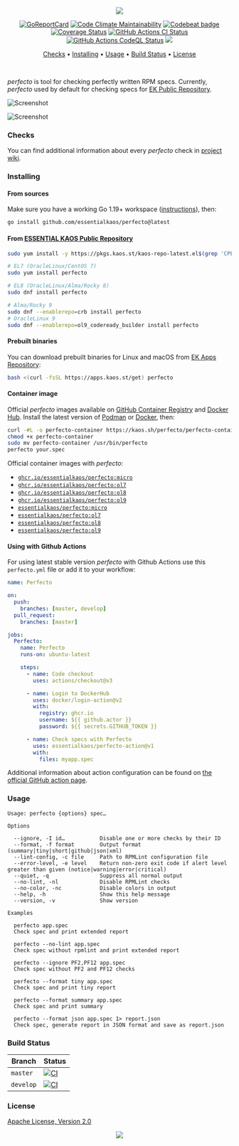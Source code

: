 <p align="center"><a href="#readme"><img src="https://gh.kaos.st/perfecto.svg"/></a></p>

<p align="center">
  <a href="https://kaos.sh/r/perfecto"><img src="https://kaos.sh/r/perfecto.svg" alt="GoReportCard" /></a>
  <a href="https://kaos.sh/l/perfecto"><img src="https://kaos.sh/l/19f019d1310c2cb69b29.svg" alt="Code Climate Maintainability" /></a>
  <a href="https://kaos.sh/b/perfecto"><img src="https://kaos.sh/b/74af2307-8aa2-48eb-afd5-2ae3620a1149.svg" alt="Codebeat badge" /></a>
  <br/>
  <a href="https://kaos.sh/c/perfecto"><img src="https://kaos.sh/c/perfecto.svg" alt="Coverage Status" /></a>
  <a href="https://kaos.sh/w/perfecto/ci"><img src="https://kaos.sh/w/perfecto/ci.svg" alt="GitHub Actions CI Status" /></a>
  <a href="https://kaos.sh/w/perfecto/codeql"><img src="https://kaos.sh/w/perfecto/codeql.svg" alt="GitHub Actions CodeQL Status" /></a>
  <a href="#license"><img src="https://gh.kaos.st/apache2.svg"></a>
</p>

<p align="center"><a href="#checks">Checks</a> • <a href="#installing">Installing</a> • <a href="#usage">Usage</a> • <a href="#build-status">Build Status</a> • <a href="#license">License</a></p>

<br/>

_perfecto_ is tool for checking perfectly written RPM specs. Currently, _perfecto_ used by default for checking specs for [EK Public Repository](https://yum.kaos.st).

![Screenshot](https://gh.kaos.st/perfecto.png)

![Screenshot](https://gh.kaos.st/perfecto2.png)

### Checks

You can find additional information about every _perfecto_ check in [project wiki](https://github.com/essentialkaos/perfecto/wiki).

### Installing

#### From sources

Make sure you have a working Go 1.19+ workspace ([instructions](https://go.dev/doc/install)), then:

```bash
go install github.com/essentialkaos/perfecto@latest
```

#### From [ESSENTIAL KAOS Public Repository](https://pkgs.kaos.st)

```bash
sudo yum install -y https://pkgs.kaos.st/kaos-repo-latest.el$(grep 'CPE_NAME' /etc/os-release | tr -d '"' | cut -d':' -f5).noarch.rpm

# EL7 (OracleLinux/CentOS 7)
sudo yum install perfecto

# EL8 (OracleLinux/Alma/Rocky 8)
sudo dnf install perfecto

# Alma/Rocky 9
sudo dnf --enablerepo=crb install perfecto
# OracleLinux 9
sudo dnf --enablerepo=ol9_codeready_builder install perfecto
```

#### Prebuilt binaries

You can download prebuilt binaries for Linux and macOS from [EK Apps Repository](https://apps.kaos.st/perfecto/latest):

```bash
bash <(curl -fsSL https://apps.kaos.st/get) perfecto
```

#### Container image

Official _perfecto_ images available on [GitHub Container Registry](https://kaos.sh/p/perfecto) and [Docker Hub](https://kaos.sh/d/perfecto). Install the latest version of [Podman](https://podman.io/getting-started/installation.html) or [Docker](https://docs.docker.com/engine/install/), then:

```bash
curl -#L -o perfecto-container https://kaos.sh/perfecto/perfecto-container
chmod +x perfecto-container
sudo mv perfecto-container /usr/bin/perfecto
perfecto your.spec
```

Official container images with _perfecto_:

- [`ghcr.io/essentialkaos/perfecto:micro`](https://kaos.sh/p/perfecto)
- [`ghcr.io/essentialkaos/perfecto:ol7`](https://kaos.sh/p/perfecto)
- [`ghcr.io/essentialkaos/perfecto:ol8`](https://kaos.sh/p/perfecto)
- [`ghcr.io/essentialkaos/perfecto:ol9`](https://kaos.sh/p/perfecto)
- [`essentialkaos/perfecto:micro`](https://kaos.sh/d/perfecto)
- [`essentialkaos/perfecto:ol7`](https://kaos.sh/d/perfecto)
- [`essentialkaos/perfecto:ol8`](https://kaos.sh/d/perfecto)
- [`essentialkaos/perfecto:ol9`](https://kaos.sh/d/perfecto)

#### Using with Github Actions

For using latest stable version _perfecto_ with Github Actions use this `perfecto.yml` file or add it to your workflow:

```yaml
name: Perfecto

on:
  push:
    branches: [master, develop]
  pull_request:
    branches: [master]

jobs:
  Perfecto:
    name: Perfecto
    runs-on: ubuntu-latest

    steps:
      - name: Code checkout
        uses: actions/checkout@v3

      - name: Login to DockerHub
        uses: docker/login-action@v2
        with:
          registry: ghcr.io
          username: ${{ github.actor }}
          password: ${{ secrets.GITHUB_TOKEN }}

      - name: Check specs with Perfecto
        uses: essentialkaos/perfecto-action@v1
        with:
          files: myapp.spec
```

Additional information about action configuration can be found on [the official GitHub action page](https://github.com/marketplace/actions/ek-perfecto).

### Usage

```
Usage: perfecto {options} spec…

Options

  --ignore, -I id…           Disable one or more checks by their ID
  --format, -f format        Output format (summary|tiny|short|github|json|xml)
  --lint-config, -c file     Path to RPMLint configuration file
  --error-level, -e level    Return non-zero exit code if alert level greater than given (notice|warning|error|critical)
  --quiet, -q                Suppress all normal output
  --no-lint, -nl             Disable RPMLint checks
  --no-color, -nc            Disable colors in output
  --help, -h                 Show this help message
  --version, -v              Show version

Examples

  perfecto app.spec
  Check spec and print extended report

  perfecto --no-lint app.spec
  Check spec without rpmlint and print extended report

  perfecto --ignore PF2,PF12 app.spec
  Check spec without PF2 and PF12 checks

  perfecto --format tiny app.spec
  Check spec and print tiny report

  perfecto --format summary app.spec
  Check spec and print summary

  perfecto --format json app.spec 1> report.json
  Check spec, generate report in JSON format and save as report.json
```

### Build Status

| Branch | Status |
|--------|--------|
| `master` | [![CI](https://kaos.sh/w/perfecto/ci.svg?branch=master)](https://kaos.sh/w/perfecto/ci?query=branch:master) |
| `develop` | [![CI](https://kaos.sh/w/perfecto/ci.svg?branch=develop)](https://kaos.sh/w/perfecto/ci?query=branch:develop) |

### License

[Apache License, Version 2.0](https://www.apache.org/licenses/LICENSE-2.0)

<p align="center"><a href="https://essentialkaos.com"><img src="https://gh.kaos.st/ekgh.svg"/></a></p>
